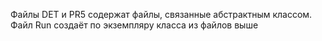 Файлы DET и PR5 содержат файлы, связанные абстрактным классом.
Файл Run создаёт по экземпляру класса из файлов выше
